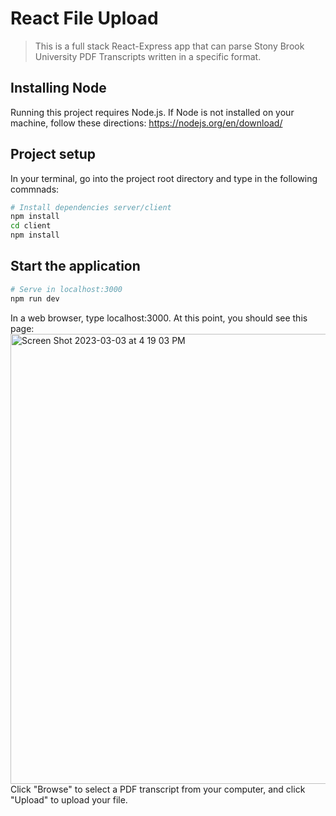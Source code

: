 # React File Upload

> This is a full stack React-Express app that can parse Stony Brook University PDF Transcripts written in a specific format.

## Installing Node
Running this project requires Node.js. If Node is not installed on your machine, follow these directions: https://nodejs.org/en/download/

## Project setup
In your terminal, go into the project root directory and type in the following commnads:
```bash
# Install dependencies server/client
npm install
cd client
npm install
```
## Start the application
```bash
# Serve in localhost:3000
npm run dev
```
In a web browser, type localhost:3000. At this point, you should see this page:
<img width="720" alt="Screen Shot 2023-03-03 at 4 19 03 PM" src="https://user-images.githubusercontent.com/78182536/222831372-05f46688-88ab-4a09-941b-07accff79681.png">
Click "Browse" to select a PDF transcript from your computer, and click "Upload" to upload your file. 
